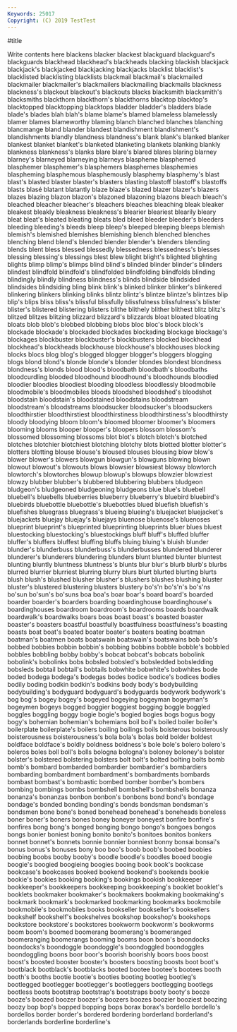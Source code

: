 ```yaml
---
Keywords: 25017
Copyright: (C) 2019 TestTest
---
```


#title

Write contents here
blackens blacker blackest blackguard blackguard's
blackguards blackhead blackhead's blackheads blacking blackish blackjack blackjack's blackjacked blackjacking
blackjacks blacklist blacklist's blacklisted blacklisting blacklists blackmail blackmail's blackmailed blackmailer
blackmailer's blackmailers blackmailing blackmails blackness blackness's blackout blackout's blackouts blacks
blacksmith blacksmith's blacksmiths blackthorn blackthorn's blackthorns blacktop blacktop's blacktopped blacktopping
blacktops bladder bladder's bladders blade blade's blades blah blah's blame
blame's blamed blameless blamelessly blamer blames blameworthy blaming blanch blanched
blanches blanching blancmange bland blander blandest blandishment blandishment's blandishments blandly
blandness blandness's blank blank's blanked blanker blankest blanket blanket's blanketed
blanketing blankets blanking blankly blankness blankness's blanks blare blare's blared
blares blaring blarney blarney's blarneyed blarneying blarneys blaspheme blasphemed blasphemer
blasphemer's blasphemers blasphemes blasphemies blaspheming blasphemous blasphemously blasphemy blasphemy's blast
blast's blasted blaster blaster's blasters blasting blastoff blastoff's blastoffs blasts
blasé blatant blatantly blaze blaze's blazed blazer blazer's blazers blazes
blazing blazon blazon's blazoned blazoning blazons bleach bleach's bleached bleacher
bleacher's bleachers bleaches bleaching bleak bleaker bleakest bleakly bleakness bleakness's
blearier bleariest blearily bleary bleat bleat's bleated bleating bleats bled
bleed bleeder bleeder's bleeders bleeding bleeding's bleeds bleep bleep's bleeped
bleeping bleeps blemish blemish's blemished blemishes blemishing blench blenched blenches
blenching blend blend's blended blender blender's blenders blending blends blent
bless blessed blessedly blessedness blessedness's blesses blessing blessing's blessings blest
blew blight blight's blighted blighting blights blimp blimp's blimps blind
blind's blinded blinder blinder's blinders blindest blindfold blindfold's blindfolded blindfolding
blindfolds blinding blindingly blindly blindness blindness's blinds blindside blindsided blindsides
blindsiding bling blink blink's blinked blinker blinker's blinkered blinkering blinkers
blinking blinks blintz blintz's blintze blintze's blintzes blip blip's blips
bliss bliss's blissful blissfully blissfulness blissfulness's blister blister's blistered blistering
blisters blithe blithely blither blithest blitz blitz's blitzed blitzes blitzing
blizzard blizzard's blizzards bloat bloated bloating bloats blob blob's blobbed
blobbing blobs bloc bloc's block block's blockade blockade's blockaded blockades
blockading blockage blockage's blockages blockbuster blockbuster's blockbusters blocked blockhead blockhead's
blockheads blockhouse blockhouse's blockhouses blocking blocks blocs blog blog's blogged
blogger blogger's bloggers blogging blogs blond blond's blonde blonde's blonder
blondes blondest blondness blondness's blonds blood blood's bloodbath bloodbath's bloodbaths
bloodcurdling blooded bloodhound bloodhound's bloodhounds bloodied bloodier bloodies bloodiest blooding
bloodless bloodlessly bloodmobile bloodmobile's bloodmobiles bloods bloodshed bloodshed's bloodshot bloodstain
bloodstain's bloodstained bloodstains bloodstream bloodstream's bloodstreams bloodsucker bloodsucker's bloodsuckers bloodthirstier
bloodthirstiest bloodthirstiness bloodthirstiness's bloodthirsty bloody bloodying bloom bloom's bloomed bloomer
bloomer's bloomers blooming blooms blooper blooper's bloopers blossom blossom's blossomed
blossoming blossoms blot blot's blotch blotch's blotched blotches blotchier blotchiest
blotching blotchy blots blotted blotter blotter's blotters blotting blouse blouse's
bloused blouses blousing blow blow's blower blower's blowers blowgun blowgun's
blowguns blowing blown blowout blowout's blowouts blows blowsier blowsiest blowsy
blowtorch blowtorch's blowtorches blowup blowup's blowups blowzier blowziest blowzy blubber
blubber's blubbered blubbering blubbers bludgeon bludgeon's bludgeoned bludgeoning bludgeons blue
blue's bluebell bluebell's bluebells blueberries blueberry blueberry's bluebird bluebird's bluebirds
bluebottle bluebottle's bluebottles blued bluefish bluefish's bluefishes bluegrass bluegrass's blueing
blueing's bluejacket bluejacket's bluejackets bluejay bluejay's bluejays bluenose bluenose's bluenoses
blueprint blueprint's blueprinted blueprinting blueprints bluer blues bluest bluestocking bluestocking's
bluestockings bluff bluff's bluffed bluffer bluffer's bluffers bluffest bluffing bluffs
bluing bluing's bluish blunder blunder's blunderbuss blunderbuss's blunderbusses blundered blunderer
blunderer's blunderers blundering blunders blunt blunted blunter bluntest blunting bluntly
bluntness bluntness's blunts blur blur's blurb blurb's blurbs blurred blurrier
blurriest blurring blurry blurs blurt blurted blurting blurts blush blush's
blushed blusher blusher's blushers blushes blushing bluster bluster's blustered blustering
blusters blustery bo's'n bo's'n's bo's'ns bo'sun bo'sun's bo'suns boa boa's
boar boar's board board's boarded boarder boarder's boarders boarding boardinghouse
boardinghouse's boardinghouses boardroom boardroom's boardrooms boards boardwalk boardwalk's boardwalks boars
boas boast boast's boasted boaster boaster's boasters boastful boastfully boastfulness
boastfulness's boasting boasts boat boat's boated boater boater's boaters boating
boatman boatman's boatmen boats boatswain boatswain's boatswains bob bob's bobbed
bobbies bobbin bobbin's bobbing bobbins bobble bobble's bobbled bobbles bobbling
bobby bobby's bobcat bobcat's bobcats bobolink bobolink's bobolinks bobs bobsled
bobsled's bobsledded bobsledding bobsleds bobtail bobtail's bobtails bobwhite bobwhite's bobwhites
bode boded bodega bodega's bodegas bodes bodice bodice's bodices bodies
bodily boding bodkin bodkin's bodkins body body's bodybuilding bodybuilding's bodyguard
bodyguard's bodyguards bodywork bodywork's bog bog's bogey bogey's bogeyed bogeying
bogeyman bogeyman's bogeymen bogeys bogged boggier boggiest bogging boggle boggled
boggles boggling boggy bogie bogie's bogied bogies bogs bogus bogy
bogy's bohemian bohemian's bohemians boil boil's boiled boiler boiler's boilerplate
boilerplate's boilers boiling boilings boils boisterous boisterously boisterousness boisterousness's bola
bola's bolas bold bolder boldest boldface boldface's boldly boldness boldness's
bole bole's bolero bolero's boleros boles boll boll's bolls bologna
bologna's boloney boloney's bolster bolster's bolstered bolstering bolsters bolt bolt's
bolted bolting bolts bomb bomb's bombard bombarded bombardier bombardier's bombardiers
bombarding bombardment bombardment's bombardments bombards bombast bombast's bombastic bombed bomber
bomber's bombers bombing bombings bombs bombshell bombshell's bombshells bonanza bonanza's
bonanzas bonbon bonbon's bonbons bond bond's bondage bondage's bonded bonding
bonding's bonds bondsman bondsman's bondsmen bone bone's boned bonehead bonehead's
boneheads boneless boner boner's boners bones boney boneyer boneyest bonfire
bonfire's bonfires bong bong's bonged bonging bongo bongo's bongoes bongos
bongs bonier boniest boning bonito bonito's bonitoes bonitos bonkers bonnet
bonnet's bonnets bonnie bonnier bonniest bonny bonsai bonsai's bonus bonus's
bonuses bony boo boo's boob boob's boobed boobies boobing boobs
booby booby's boodle boodle's boodles booed boogie boogie's boogied boogieing
boogies booing book book's bookcase bookcase's bookcases booked bookend bookend's
bookends bookie bookie's bookies booking booking's bookings bookish bookkeeper bookkeeper's
bookkeepers bookkeeping bookkeeping's booklet booklet's booklets bookmaker bookmaker's bookmakers bookmaking
bookmaking's bookmark bookmark's bookmarked bookmarking bookmarks bookmobile bookmobile's bookmobiles books
bookseller bookseller's booksellers bookshelf bookshelf's bookshelves bookshop bookshop's bookshops bookstore
bookstore's bookstores bookworm bookworm's bookworms boom boom's boomed boomerang boomerang's
boomeranged boomeranging boomerangs booming booms boon boon's boondocks boondocks's boondoggle
boondoggle's boondoggled boondoggles boondoggling boons boor boor's boorish boorishly boors
boos boost boost's boosted booster booster's boosters boosting boosts boot
boot's bootblack bootblack's bootblacks booted bootee bootee's bootees booth booth's
booths bootie bootie's booties booting bootleg bootleg's bootlegged bootlegger bootlegger's
bootleggers bootlegging bootlegs bootless boots bootstrap bootstrap's bootstraps booty booty's
booze booze's boozed boozer boozer's boozers boozes boozier booziest boozing
boozy bop bop's bopped bopping bops borax borax's bordello bordello's
bordellos border border's bordered bordering borderland borderland's borderlands borderline borderline's
